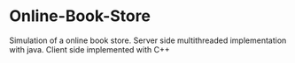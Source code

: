 # Online-Book-Store
Simulation of a online book store. Server side multithreaded implementation with java. Client side implemented with C++
